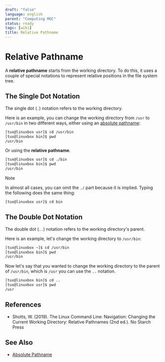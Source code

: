 ```yaml
---
draft: "false"
language: english
parent: "Computing MOC"
status: ready
tags: [wiki]
title: Relative Pathname
---
```


# Relative Pathname

A **relative pathname** starts from the working directory. To do this, it uses a couple of special notations to represent relative positions in the file system tree.

## The Single Dot Notation

The single dot (`.`) notation refers to the working directory.

Here is an example, you can change the working directory from `/usr` to `/usr/bin` in two different ways, either using an [absolute pathname](absolute-pathname.md):

```bash
[tux@linuxbox usr]$ cd /usr/bin
[tux@linuxbox bin]$ pwd
/usr/bin
```

Or using the **relative pathname**.

```bash
[tux@linuxbox usr]$ cd ./bin
[tux@linuxbox bin]$ pwd
/usr/bin
```

> [!note]
> In almost all cases, you can omit the `./` part because it is implied. Typing the following does the same thing:
>
> ```bash
> [tux@linuxbox usr]$ cd bin
> ```

## The Double Dot Notation

The double dot (`..`) notation refers to the working directory's parent.

Here is an example, let's change the working directory to `/usr/bin`:

```bash
[tux@linuxbox ~]$ cd /usr/bin
[tux@linuxbox bin]$ pwd
/usr/bin
```

Now let's say that you wanted to change the working directory to the parent of `/usr/bin`, which is `/usr` you can use the `..` notation.

```bash
[tux@linuxbox bin]$ cd ..
[tux@linuxbox usr]$ pwd
/usr
```

## References

- Shotts, W. (2019). <span class="reference-title">The Linux Command Line: Navigation: Changing the Current Working Directory: Relative Pathnames (2nd ed.)</span>. No Starch Press

## See Also

- [Absolute Pathname](absolute-pathname.md)
